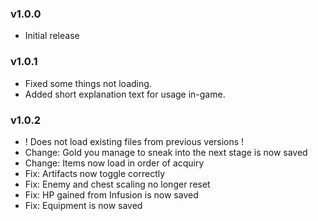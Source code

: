 ### v1.0.0
* Initial release

### v1.0.1
* Fixed some things not loading.
* Added short explanation text for usage in-game.

### v1.0.2
* ! Does not load existing files from previous versions !
* Change: Gold you manage to sneak into the next stage is now saved
* Change: Items now load in order of acquiry
* Fix: Artifacts now toggle correctly
* Fix: Enemy and chest scaling no longer reset
* Fix: HP gained from Infusion is now saved
* Fix: Equipment is now saved